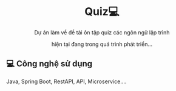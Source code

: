<h1 align="center" style="font-weight: bold;">Quiz💻</h1>

<p align="center">Dự án làm về đề tài ôn tập quiz các ngôn ngữ lập trình</p>

<p align="center">
  hiện tại đang trong quá trình phát triển...
</p>

<h2 id="technologies">💻 Công nghệ sử dụng</h2>

Java, Spring Boot, RestAPI, API, Microservice....
